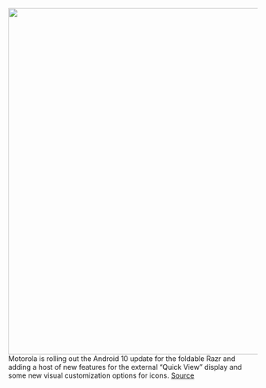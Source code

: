 <img src='https://cdn.vox-cdn.com/thumbor/oqIGc3gFiAQUTSLsXDyoBqquT_k=/0x0:2452x1284/1200x0/filters:focal(0x0:2452x1284):no_upscale()/cdn.vox-cdn.com/uploads/chorus_asset/file/19961439/Screen_Shot_2020_05_11_at_4.34.37_PM.png' width='700px' /><br/>
Motorola is rolling out the Android 10 update for the foldable Razr and adding a host of new features for the external “Quick View” display and some new visual customization options for icons.
<a href='https://www.theverge.com/2020/5/11/21255018/motorola-razr-foldable-external-display-android-10-update-new-features'> Source <a/>